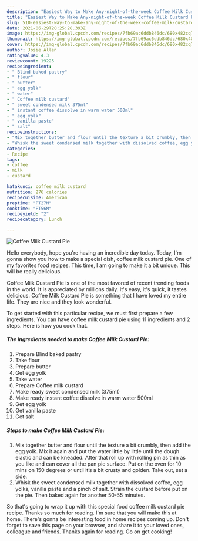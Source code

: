 ```yaml
---
description: "Easiest Way to Make Any-night-of-the-week Coffee Milk Custard Pie"
title: "Easiest Way to Make Any-night-of-the-week Coffee Milk Custard Pie"
slug: 510-easiest-way-to-make-any-night-of-the-week-coffee-milk-custard-pie
date: 2021-06-29T20:25:28.393Z
image: https://img-global.cpcdn.com/recipes/7fb69ac6ddb846dc/680x482cq70/coffee-milk-custard-pie-recipe-main-photo.jpg
thumbnail: https://img-global.cpcdn.com/recipes/7fb69ac6ddb846dc/680x482cq70/coffee-milk-custard-pie-recipe-main-photo.jpg
cover: https://img-global.cpcdn.com/recipes/7fb69ac6ddb846dc/680x482cq70/coffee-milk-custard-pie-recipe-main-photo.jpg
author: Josie Allen
ratingvalue: 4.3
reviewcount: 19225
recipeingredient:
- " Blind baked pastry"
- " flour"
- " butter"
- " egg yolk"
- " water"
- " Coffee milk custard"
- " sweet condensed milk 375ml"
- " instant coffee dissolve in warm water 500ml"
- " egg yolk"
- " vanilla paste"
- " salt"
recipeinstructions:
- "Mix together butter and flour until the texture a bit crumbly, then add the egg yolk. Mix it again and put the water little by little until the dough elastic and can be kneaded. After that roll up with rolling pin as thin as you like and can cover all the pan pie surface. Put on the oven for 10 mins on 150 degrees or until it’s a bit crusty and golden. Take out, set a side."
- "Whisk the sweet condensed milk together with dissolved coffee, egg yolks, vanilla paste and a pinch of salt. Strain the custard before put on the pie. Then baked again for another 50-55 minutes."
categories:
- Recipe
tags:
- coffee
- milk
- custard

katakunci: coffee milk custard 
nutrition: 276 calories
recipecuisine: American
preptime: "PT27M"
cooktime: "PT56M"
recipeyield: "2"
recipecategory: Lunch

---
```



![Coffee Milk Custard Pie](https://img-global.cpcdn.com/recipes/7fb69ac6ddb846dc/680x482cq70/coffee-milk-custard-pie-recipe-main-photo.jpg)

Hello everybody, hope you're having an incredible day today. Today, I'm gonna show you how to make a special dish, coffee milk custard pie. One of my favorites food recipes. This time, I am going to make it a bit unique. This will be really delicious.



Coffee Milk Custard Pie is one of the most favored of recent trending foods in the world. It is appreciated by millions daily. It's easy, it's quick, it tastes delicious. Coffee Milk Custard Pie is something that I have loved my entire life. They are nice and they look wonderful.


To get started with this particular recipe, we must first prepare a few ingredients. You can have coffee milk custard pie using 11 ingredients and 2 steps. Here is how you cook that.

<!--inarticleads1-->

##### The ingredients needed to make Coffee Milk Custard Pie:

1. Prepare  Blind baked pastry
1. Take  flour
1. Prepare  butter
1. Get  egg yolk
1. Take  water
1. Prepare  Coffee milk custard
1. Make ready  sweet condensed milk (375ml)
1. Make ready  instant coffee dissolve in warm water 500ml
1. Get  egg yolk
1. Get  vanilla paste
1. Get  salt




<!--inarticleads2-->

##### Steps to make Coffee Milk Custard Pie:

1. Mix together butter and flour until the texture a bit crumbly, then add the egg yolk. Mix it again and put the water little by little until the dough elastic and can be kneaded. After that roll up with rolling pin as thin as you like and can cover all the pan pie surface. Put on the oven for 10 mins on 150 degrees or until it’s a bit crusty and golden. Take out, set a side.
1. Whisk the sweet condensed milk together with dissolved coffee, egg yolks, vanilla paste and a pinch of salt. Strain the custard before put on the pie. Then baked again for another 50-55 minutes.




So that's going to wrap it up with this special food coffee milk custard pie recipe. Thanks so much for reading. I'm sure that you will make this at home. There's gonna be interesting food in home recipes coming up. Don't forget to save this page on your browser, and share it to your loved ones, colleague and friends. Thanks again for reading. Go on get cooking!
